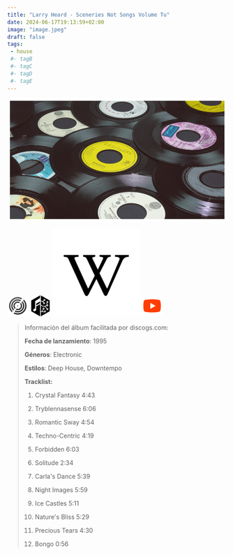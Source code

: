 ```yaml
---
title: "Larry Heard - Sceneries Not Songs Volume Tu"
date: 2024-06-17T19:13:59+02:00
image: "image.jpeg"
draft: false
tags:
 - house
 #- tagB
 #- tagC
 #- tagD
 #- tagE
---
```

![cover](image.jpeg (Larry-Heard - Sceneries-Not-Songs-Volume-Tu))
 
[![discogs](../links/svg/discogs.png (discogs))](https://www.discogs.com/master/6720)
[![musicbrainz](../links/svg/musicbrainz.png (musicbrainz))](https://musicbrainz.org/release/49ab29e6-b246-44fd-8029-9d6303bf45dc)
[![wikipedia](../links/svg/wikipedia.png (wikipedia))](None)
[![youtube](../links/svg/youtube.png (youtube))](https://www.youtube.com/playlist?list=PL5Y0ivfSALnA_I79O327XqAlskP2A0MXB)
 
<!-- [![bandcamp](../links/svg/bandcamp.png (bandcamp))]() -->
<!-- [![lastfm](../links/svg/lastfm.png (lastfm))]() -->
<!-- [![spotify](../links/svg/spotify.png (putify))]() -->
 
> Información del álbum facilitada por discogs.com:
> 
> **Fecha de lanzamiento**: 1995
> 
> **Géneros**: Electronic
> 
> **Estilos**: Deep House, Downtempo
> 
> **Tracklist:**
> 
>   1. Crystal Fantasy    4:43
> 
>   2. Tryblennasense    6:06
> 
>   3. Romantic Sway    4:54
> 
>   4. Techno-Centric    4:19
> 
>   5. Forbidden    6:03
> 
>   6. Solitude    2:34
> 
>   7. Carla's Dance    5:39
> 
>   8. Night Images    5:59
> 
>   9. Ice Castles    5:11
> 
>   10. Nature's Bliss    5:29
> 
>   11. Precious Tears    4:30
> 
>   12. Bongo    0:56
> 
